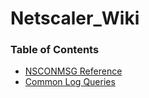 # Netscaler_Wiki
 
### Table of Contents
- [NSCONMSG Reference](nsconmsg.md)
- [Common Log Queries](common_log_queries.md)
